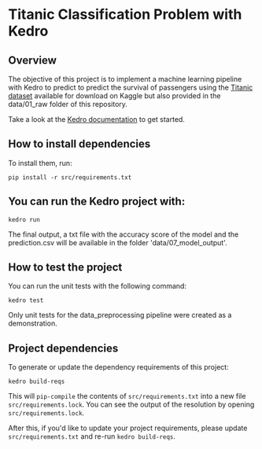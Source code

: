 # Titanic Classification Problem with Kedro

## Overview

The objective of this project is to implement a machine learning pipeline with Kedro to predict to predict the survival of passengers using the  [Titanic dataset](https://www.kaggle.com/competitions/titanic/data) available for download on Kaggle but also provided in the data/01_raw folder of this repository.

Take a look at the [Kedro documentation](https://kedro.readthedocs.io) to get started.

## How to install dependencies

To install them, run:

```
pip install -r src/requirements.txt
```

## You can run the Kedro project with:

```
kedro run
```

The final output, a txt file with the accuracy score of the model and the prediction.csv will be available in the folder 'data/07_model_output'.

## How to test the project

 You can run the unit tests with the following command:
```
kedro test
```
Only unit tests for the data_preprocessing pipeline were created as a demonstration.

## Project dependencies

To generate or update the dependency requirements of this project:

```
kedro build-reqs
```

This will `pip-compile` the contents of `src/requirements.txt` into a new file `src/requirements.lock`. You can see the output of the resolution by opening `src/requirements.lock`.

After this, if you'd like to update your project requirements, please update `src/requirements.txt` and re-run `kedro build-reqs`.
